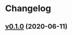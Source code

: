 # Changelog

## [v0.1.0](https://github.com/typetalk-gadget/tegofy/compare/v0.0.1...v0.1.0) (2020-06-11)

